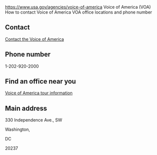 

https://www.usa.gov/agencies/voice-of-america
Voice of America (VOA)
How to contact Voice of America
VOA office locations and phone number

Contact
-------

[Contact the Voice of America](https://www.insidevoa.com/p/5621.html)

Phone number
------------

1-202-920-2000

Find an office near you
-----------------------

[Voice of America tour information](https://www.voatour.com/)

Main address
------------

330 Independence Ave., SW
  

Washington,

DC

20237
